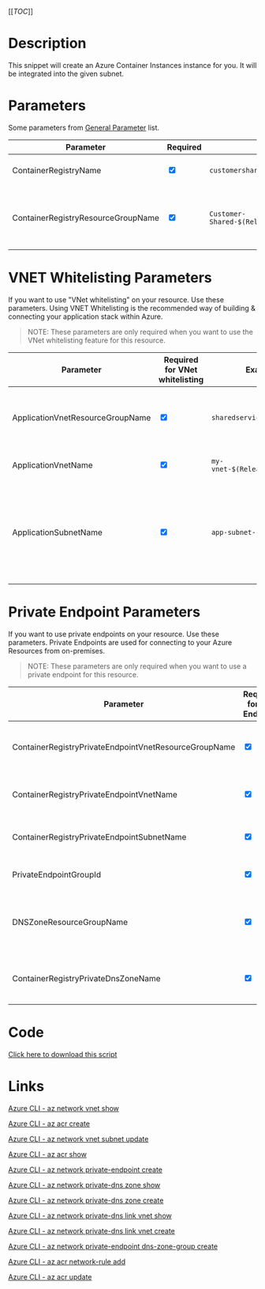 [[_TOC_]]

# Description
This snippet will create an Azure Container Instances instance for you. It will be integrated into the given subnet.


# Parameters
Some parameters from [General Parameter](/Azure/Azure-CLI-Snippets) list.

| Parameter | Required | Example Value | Description |
|--|--|--|--|
| ContainerRegistryName | <input type="checkbox" checked> | `customershared$(Release.EnvironmentName)` | The name of the container registry. |
| ContainerRegistryResourceGroupName | <input type="checkbox" checked> | `Customer-Shared-$(Release.EnvironmentName)` | The resourcegroup where the container registry should be. |


# VNET Whitelisting Parameters

If you want to use "VNet whitelisting" on your resource. Use these parameters. Using VNET Whitelisting is the recommended way of building & connecting your application stack within Azure.
> NOTE: These parameters are only required when you want to use the VNet whitelisting feature for this resource.

| Parameter | Required for VNet whitelisting | Example Value | Description |
|--|--|--|--|
| ApplicationVnetResourceGroupName | <input type="checkbox" checked> | `sharedservices-rg` | The ResourceGroup where your VNET, for your container, resides in. |
| ApplicationVnetName | <input type="checkbox" checked> | `my-vnet-$(Release.EnvironmentName)` | The name of the VNET the container is in|
| ApplicationSubnetName | <input type="checkbox" checked> | `app-subnet-1` | The name of the subnet where the containers will be spun up (This subnet will get access to the container registry). |


# Private Endpoint Parameters

If you want to use private endpoints on your resource. Use these parameters. Private Endpoints are used for connecting to your Azure Resources from on-premises.
> NOTE: These parameters are only required when you want to use a private endpoint for this resource.

| Parameter | Required for Pvt Endpoint | Example Value | Description |
|--|--|--|--|
| ContainerRegistryPrivateEndpointVnetResourceGroupName | <input type="checkbox" checked> | `sharedservices-rg` | The ResourceGroup where your VNET, for your Container Registry Private Endpoint, resides in. |
| ContainerRegistryPrivateEndpointVnetName | <input type="checkbox" checked> | `my-vnet-$(Release.EnvironmentName)` | The name of the VNET to place the Container Registry Private Endpoint in. |
| ContainerRegistryPrivateEndpointSubnetName | <input type="checkbox" checked> | `app-subnet-3` | The subnetname where the private endpoint for this container registry should be created. |
| PrivateEndpointGroupId | <input type="checkbox" checked> | `registry` | The Group ID for the  registry. You can safely use `registry` here. |
| DNSZoneResourceGroupName | <input type="checkbox" checked> | `Customer-DNSZones-$(Release.EnvironmentName)` | The resourcegroup where the DNS Zones reside in. This is generally a tenant-wide shared resourcegroup. |
| ContainerRegistryPrivateDnsZoneName | <input type="checkbox" checked> | `privatelink.azurecr.io` | The privatelink DNS Zone to use. `privatelink.azurecr.io` can be safely used here. |


# Code
[Click here to download this script](../../../../src/Container-Registry/Create-Container-Registry.ps1)

# Links

[Azure CLI - az network vnet show](https://docs.microsoft.com/en-us/cli/azure/network/vnet?view=azure-cli-latest#az_network_vnet_show)

[Azure CLI - az acr create](https://docs.microsoft.com/en-us/cli/azure/acr?view=azure-cli-latest#az_acr_create)

[Azure CLI - az network vnet subnet update](https://docs.microsoft.com/en-us/cli/azure/network/vnet/subnet?view=azure-cli-latest#az_network_vnet_subnet_update)

[Azure CLI - az acr show](https://docs.microsoft.com/en-us/cli/azure/acr?view=azure-cli-latest#az_acr_show)

[Azure CLI - az network private-endpoint create](https://docs.microsoft.com/en-us/cli/azure/network/private-endpoint?view=azure-cli-latest#az_network_private_endpoint_create)

[Azure CLI - az network private-dns zone show](https://docs.microsoft.com/en-us/cli/azure/ext/privatedns/network/private-dns/zone?view=azure-cli-latest#ext_privatedns_az_network_private_dns_zone_show)

[Azure CLI - az network private-dns zone create](https://docs.microsoft.com/en-us/cli/azure/ext/privatedns/network/private-dns/zone?view=azure-cli-latest#ext_privatedns_az_network_private_dns_zone_create)

[Azure CLI - az network private-dns link vnet show](https://docs.microsoft.com/en-us/cli/azure/network/private-dns/link/vnet?view=azure-cli-latest#az_network_private_dns_link_vnet_show)

[Azure CLI - az network private-dns link vnet create](https://docs.microsoft.com/en-us/cli/azure/network/private-dns/link/vnet?view=azure-cli-latest#az_network_private_dns_link_vnet_create)

[Azure CLI - az network private-endpoint dns-zone-group create](https://docs.microsoft.com/en-us/cli/azure/network/private-endpoint/dns-zone-group?view=azure-cli-latest#az_network_private_endpoint_dns_zone_group_create)

[Azure CLI - az acr network-rule add](https://docs.microsoft.com/en-us/cli/azure/acr/network-rule?view=azure-cli-latest#az_acr_network_rule_add)

[Azure CLI - az acr update](https://docs.microsoft.com/en-us/cli/azure/acr?view=azure-cli-latest#az_acr_update)